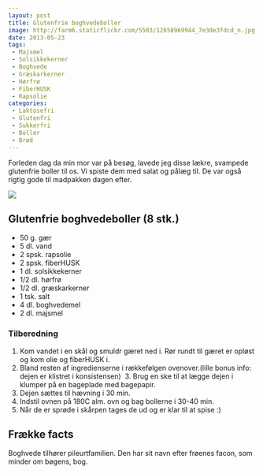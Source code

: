 ```yaml
---
layout: post
title: Glutenfrie boghvedeboller
image: http://farm6.staticflickr.com/5503/12658969944_7e3de3fdcd_n.jpg
date: 2013-05-23
tags:
 - Majsmel
 - Solsikkekerner
 - Boghvede
 - Græskarkerner
 - Hørfrø
 - FiberHUSK
 - Rapsolie
categories:
 - Laktosefri
 - Glutenfri
 - Sukkerfri
 - Boller
 - Brød
---
```


Forleden dag da min mor var på besøg, lavede jeg disse lækre, svampede
glutenfrie boller til os. Vi spiste dem med salat og pålæg til. De var også
rigtig gode til madpakken dagen efter.

[ ![](http://1.bp.blogspot.com/-rqwWSiU1EWA/UZ6DTZG24jI/AAAAAAAAA7I/qmkCIzvodiA/s1600/Glutenfri_boghvedeboller+copy.jpg) ](http://1.bp.blogspot.com/-rqwWSiU1EWA/UZ6DTZG24jI/AAAAAAAAA7I/qmkCIzvodiA/s1600/Glutenfri_boghvedeboller+copy.jpg)

## Glutenfrie boghvedeboller (8 stk.)
- 50 g. gær
- 5 dl. vand
- 2 spsk. rapsolie
- 2 spsk. fiberHUSK
- 1 dl. solsikkekerner
- 1/2 dl. hørfrø
- 1/2 dl. græskarkerner
- 1 tsk. salt
- 4 dl. boghvedemel
- 2 dl. majsmel

### Tilberedning

1. Kom vandet i en skål og smuldr gæret ned i. Rør rundt til gæret er opløst og
   kom olie og fiberHUSK i.
2. Bland resten af ingredienserne i rækkefølgen ovenover.(lille bonus info:
   dejen er klistret i konsistensen) 
3. Brug en ske til at lægge dejen i klumper på en bageplade med bagepapir.
4. Dejen sættes til hævning i 30 min. 
5. Indstil ovnen på 180C alm. ovn og bag bollerne i 30-40 min.
6. Når de er sprøde i skårpen tages de ud og er klar til at spise :)

## Frække facts
Boghvede tilhører pileurtfamilien. Den har sit navn efter frøenes facon, som
minder om bøgens, bog.
